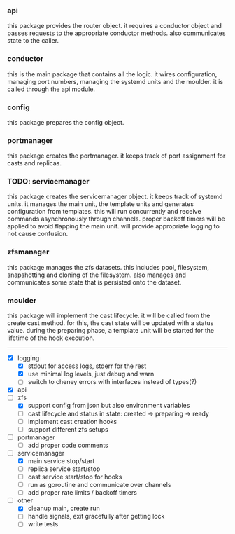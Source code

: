 ### api
this package provides the router object. it requires a conductor object and passes requests to
the appropriate conductor methods. also communicates state to the caller.

### conductor
this is the main package that contains all the logic. it wires configuration, managing
port numbers, managing the systemd units and the moulder. it is called through the api
module.

### config
this package prepares the config object.

### portmanager
this package creates the portmanager. it keeps track of port assignment for
casts and replicas.

### TODO: servicemanager
this package creates the servicemanager object. it keeps track of systemd units.
it manages the main unit, the template units and generates configuration from templates.
this will run concurrently and receive commands asynchronously through channels. proper
backoff timers will be applied to avoid flapping the main unit. will provide appropriate
logging to not cause confusion.

### zfsmanager
this package manages the zfs datasets. this includes pool, filesystem, snapshotting and
cloning of the filesystem. also manages and communicates some state that is persisted
onto the dataset.

### moulder
this package will implement the cast lifecycle. it will be called from the create cast
method. for this, the cast state will be updated with a status value. during the
preparing phase, a template unit will be started for the lifetime of the hook execution.

---

- [x] logging
  - [x] stdout for access logs, stderr for the rest
  - [x] use minimal log levels, just debug and warn
  - [ ] switch to cheney errors with interfaces instead of types(?)
- [x] api
- [ ] zfs
  - [x] support config from json but also environment variables
  - [ ] cast lifecycle and status in state: created -> preparing -> ready
  - [ ] implement cast creation hooks
  - [ ] support different zfs setups
- [ ] portmanager
  - [ ] add proper code comments
- [ ] servicemanager
  - [x] main service stop/start
  - [ ] replica service start/stop
  - [ ] cast service start/stop for hooks
  - [ ] run as goroutine and communicate over channels
  - [ ] add proper rate limits / backoff timers
- [ ] other
  - [x] cleanup main, create run
  - [ ] handle signals, exit gracefully after getting lock
  - [ ] write tests
